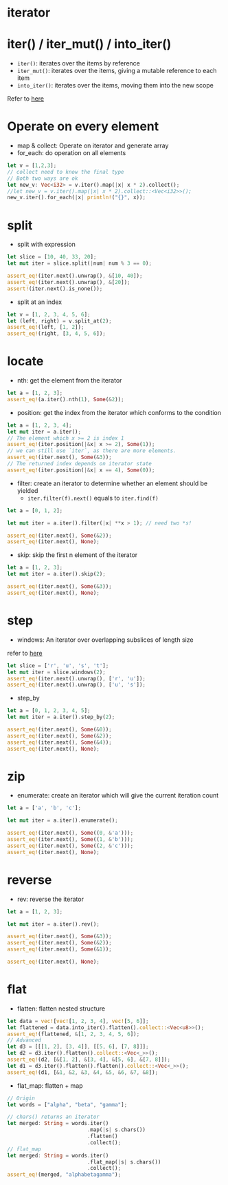# iterator

# iter() / iter_mut() / into_iter()

* `iter()`: iterates over the items by reference
* `iter_mut()`: iterates over the items, giving a mutable reference to each item
* `into_iter()`: iterates over the items, moving them into the new scope

Refer to [here](https://stackoverflow.com/questions/34733811/what-is-the-difference-between-iter-and-into-iter)

# Operate on every element

* map & collect: Operate on iterator and generate array
* for_each: do operation on all elements

```rust
let v = [1,2,3];
// collect need to know the final type
// Both two ways are ok
let new_v: Vec<i32> = v.iter().map(|x| x * 2).collect();
//let new_v = v.iter().map(|x| x * 2).collect::<Vec<i32>>();
new_v.iter().for_each(|x| println!("{}", x));
```

# split

* split with expression

```rust
let slice = [10, 40, 33, 20];
let mut iter = slice.split(|num| num % 3 == 0);

assert_eq!(iter.next().unwrap(), &[10, 40]);
assert_eq!(iter.next().unwrap(), &[20]);
assert!(iter.next().is_none());
```

* split at an index

```rust
let v = [1, 2, 3, 4, 5, 6];
let (left, right) = v.split_at(2);
assert_eq!(left, [1, 2]);
assert_eq!(right, [3, 4, 5, 6]);
```

# locate

* nth: get the element from the iterator

```rust
let a = [1, 2, 3];
assert_eq!(a.iter().nth(1), Some(&2));
```

* position: get the index from the iterator which conforms to the condition

```rust
let a = [1, 2, 3, 4];
let mut iter = a.iter();
// The element which x >= 2 is index 1
assert_eq!(iter.position(|&x| x >= 2), Some(1));
// we can still use `iter`, as there are more elements.
assert_eq!(iter.next(), Some(&3));
// The returned index depends on iterator state
assert_eq!(iter.position(|&x| x == 4), Some(0));
```

* filter: create an iterator to determine whether an element should be yielded
  - `iter.filter(f).next()` equals to `iter.find(f)`

```rust
let a = [0, 1, 2];

let mut iter = a.iter().filter(|x| **x > 1); // need two *s!

assert_eq!(iter.next(), Some(&2));
assert_eq!(iter.next(), None);
```

* skip: skip the first n element of the iterator

```rust
let a = [1, 2, 3];
let mut iter = a.iter().skip(2);

assert_eq!(iter.next(), Some(&3));
assert_eq!(iter.next(), None);
```

# step

* windows: An iterator over overlapping subslices of length size

refer to [here](https://doc.rust-lang.org/std/slice/struct.Windows.html)

```rust
let slice = ['r', 'u', 's', 't'];
let mut iter = slice.windows(2);
assert_eq!(iter.next().unwrap(), ['r', 'u']);
assert_eq!(iter.next().unwrap(), ['u', 's']);
```

* step_by

```rust
let a = [0, 1, 2, 3, 4, 5];
let mut iter = a.iter().step_by(2);

assert_eq!(iter.next(), Some(&0));
assert_eq!(iter.next(), Some(&2));
assert_eq!(iter.next(), Some(&4));
assert_eq!(iter.next(), None);
```

# zip

* enumerate: create an iterator which will give the current iteration count

```rust
let a = ['a', 'b', 'c'];

let mut iter = a.iter().enumerate();

assert_eq!(iter.next(), Some((0, &'a')));
assert_eq!(iter.next(), Some((1, &'b')));
assert_eq!(iter.next(), Some((2, &'c')));
assert_eq!(iter.next(), None);
```

# reverse

* rev: reverse the iterator

```rust
let a = [1, 2, 3];

let mut iter = a.iter().rev();

assert_eq!(iter.next(), Some(&3));
assert_eq!(iter.next(), Some(&2));
assert_eq!(iter.next(), Some(&1));

assert_eq!(iter.next(), None);
```

# flat

* flatten: flatten nested structure

```rust
let data = vec![vec![1, 2, 3, 4], vec![5, 6]];
let flattened = data.into_iter().flatten().collect::<Vec<u8>>();
assert_eq!(flattened, &[1, 2, 3, 4, 5, 6]);
// Advanced
let d3 = [[[1, 2], [3, 4]], [[5, 6], [7, 8]]];
let d2 = d3.iter().flatten().collect::<Vec<_>>();
assert_eq!(d2, [&[1, 2], &[3, 4], &[5, 6], &[7, 8]]);
let d1 = d3.iter().flatten().flatten().collect::<Vec<_>>();
assert_eq!(d1, [&1, &2, &3, &4, &5, &6, &7, &8]);
```

* flat_map: flatten + map

```rust
// Origin
let words = ["alpha", "beta", "gamma"];

// chars() returns an iterator
let merged: String = words.iter()
                          .map(|s| s.chars())
                          .flatten()
                          .collect();
// flat_map
let merged: String = words.iter()
                          .flat_map(|s| s.chars())
                          .collect();
assert_eq!(merged, "alphabetagamma");
```
